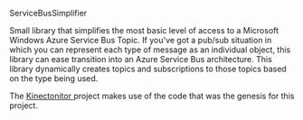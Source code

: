 ServiceBusSimplifier

Small library that simplifies the most basic level of access to a Microsoft Windows Azure Service Bus Topic. If you've got a pub/sub situation in which you can represent each type of message as an individual object, this library can ease transition into an Azure Service Bus architecture. This library dynamically creates topics and subscriptions to those topics based on the type being used.

The [Kinectonitor ](http://bradygaster.com/the-kinectonitor) project makes use of the code that was the genesis for this project.